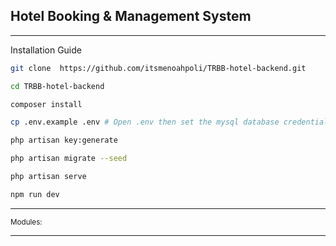 ## Hotel Booking & Management System

---

Installation Guide

```bash
git clone  https://github.com/itsmenoahpoli/TRBB-hotel-backend.git 

cd TRBB-hotel-backend

composer install

cp .env.example .env # Open .env then set the mysql database credentials

php artisan key:generate

php artisan migrate --seed

php artisan serve

npm run dev
```

---

<small>Modules:</small>

---
